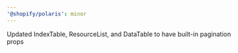 ```yaml
---
'@shopify/polaris': minor
---
```


Updated IndexTable, ResourceList, and DataTable to have built-in pagination props
